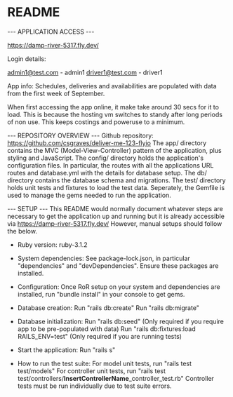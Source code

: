 # README
--- APPLICATION ACCESS ---

https://damp-river-5317.fly.dev/

Login details:

admin1@test.com - admin1
driver1@test.com - driver1

App info:
Schedules, deliveries and availabilities are populated with data from the 
first week of September.

When first accessing the app online, it make take around 30 secs for it to load. 
This is because the hosting vm switches to standy after long periods of non use. 
This keeps costings and poweruse to a minimum.

--- REPOSITORY OVERVIEW ---
Github repository: https://github.com/csgraves/deliver-me-123-flyio
The app/ directory contains the MVC (Model-View-Controller) pattern of the 
application, plus styling and JavaScript.
The config/ directory holds the application's configuration files. In particular, 
the routes with all the applications URL routes and database.yml with the details
for database setup.
The db/ directory contains the database schema and migrations.
The test/ directory holds unit tests and fixtures to load the test data.
Seperately, the Gemfile is used to manage the gems needed to run the application.


--- SETUP ---
This README would normally document whatever steps are necessary to get the
application up and running but it is already accessible 
via https://damp-river-5317.fly.dev/
However, manual setups should follow the below.

* Ruby version:
ruby-3.1.2

* System dependencies:
See package-lock.json, in particular "dependencies" and "devDependencies".
Ensure these packages are installed.

* Configuration:
Once RoR setup on your system and dependencies are installed, run "bundle install" 
in your console to get gems.

* Database creation:
Run "rails db:create"
Run "rails db:migrate"

* Database initialization:
Run "rails db:seed" (Only required if you require app to be pre-populated with data)
Run "rails db:fixtures:load RAILS_ENV=test" (Only required if you are running tests)

* Start the application:
Run "rails s"

* How to run the test suite:
For model unit tests, run "rails test test/models"
For controller unit tests, run 
"rails test test/controllers/**InsertControllerName**_controller_test.rb" 
Controller tests must be run individually due to test suite errors.
